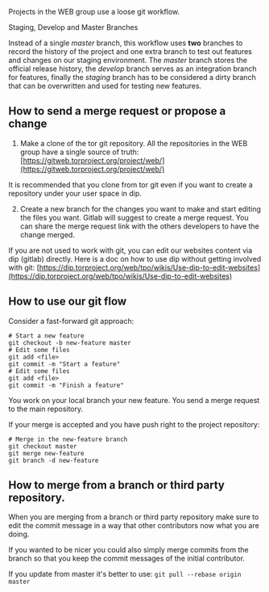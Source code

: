 Projects in the WEB group use a loose git workflow. 

Staging, Develop and Master Branches

Instead of a single *master* branch, this workflow uses **two** branches to record the history of the project and one extra branch to test out features and changes on our staging environment. The *master* branch stores the official release history, the *develop* branch serves as an integration branch for features, finally the *staging* branch has to be considered a dirty branch that can be overwritten and used for testing new features. 

## How to send a merge request or propose a change

1.  Make a clone of the tor git repository. All the repositories in the WEB group have a single source of truth: [https://gitweb.torproject.org/project/web/](https://gitweb.torproject.org/project/web/)

It is recommended that you clone from tor git even if you want to create a repository under your user space in dip.

2.  Create a new branch for the changes you want to make and start editing the files you want. Gitlab will suggest to create a merge request. You can share the merge request link with the others developers to have the change merged.

If you are not used to work with git, you can edit our websites content via dip (gitlab) directly. Here is a doc on how to use dip without getting involved with git: [https://dip.torproject.org/web/tpo/wikis/Use-dip-to-edit-websites](https://dip.torproject.org/web/tpo/wikis/Use-dip-to-edit-websites)

## How to use our git flow

Consider a fast-forward git approach:

```
# Start a new feature
git checkout -b new-feature master
# Edit some files
git add <file>
git commit -m "Start a feature"
# Edit some files
git add <file>
git commit -m "Finish a feature"
```

You work on your local branch your new feature. You send a merge request to the main repository.

If your merge is accepted and you have push right to the project repository:

```
# Merge in the new-feature branch
git checkout master
git merge new-feature
git branch -d new-feature
```

## How to merge from a branch or third party repository.

When you are merging from a branch or third party repository make sure to edit the commit message in a way that other contributors now what you are doing.

If you wanted to be nicer you could also simply merge commits from the branch so that you keep the commit messages of the initial contributor.

If you update from master it's better to use:
` git pull --rebase origin master `
